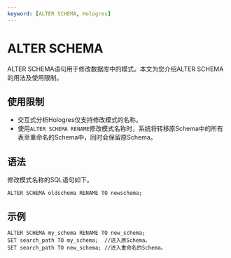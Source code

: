 ```yaml
---
keyword: [ALTER SCHEMA, Hologres]
---
```


# ALTER SCHEMA

ALTER SCHEMA语句用于修改数据库中的模式。本文为您介绍ALTER SCHEMA的用法及使用限制。

## 使用限制

-   交互式分析Hologres仅支持修改模式的名称。
-   使用`ALTER SCHEMA RENAME`修改模式名称时，系统将转移原Schema中的所有表至重命名的Schema中，同时会保留原Schema。

## 语法

修改模式名称的SQL语句如下。

```
ALTER SCHEMA oldschema RENAME TO newschema; 
```

## 示例

```
ALTER SCHEMA my_schema RENAME TO new_schema;
SET search_path TO my_schema;  //进入原Schema。
SET search_path TO new_schema; //进入重命名的Schema。
```

